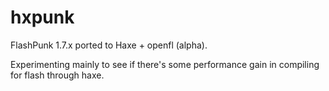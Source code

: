 hxpunk
======

FlashPunk 1.7.x ported to Haxe + openfl (alpha).

Experimenting mainly to see if there's some performance gain in compiling for flash through haxe.